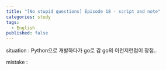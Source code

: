 ```yaml
---
title: "[No stupid questions] Episode 18 - script and note"
categories: study
tags:
  - English
published: false
---
```

situation : Python으로 개발하다가 go로 감
go의 이런저런점이 장점..


mistake : 
